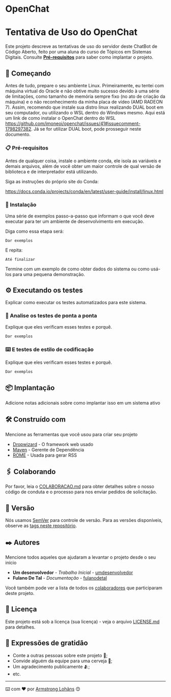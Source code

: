# OpenChat
# Tentativa de Uso do OpenChat  

Este projeto descreve as tentativas de uso do servidor deste ChatBot de Código Aberto, feito por uma aluna do curso de Tópicos em Sistemas Digitais. 
Consulte **[Pré-requisitos](#-Pr%C3%A9-requisitos)** para saber como implantar o projeto.

## 🚀 Começando

Antes de tudo, prepare o seu ambiente Linux. Primeiramente, eu tentei com máquina virtual do Oracle e não obtive muito sucesso devido à uma série de limitações, como tamanho de memória sempre fixo (no ato de criação da máquina) e o não reconhecimento da minha placa de vídeo (AMD RADEON 7). 
Assim, recomendo que instale sua distro linux realizando DUAL boot em seu computador, ou utilizando o WSL dentro do Windows mesmo. Aqui está um link de como instalar o OpenChat dentro do WSL <https://github.com/imoneoi/openchat/issues/41#issuecomment-1798297382>. 
Já se for utilizar DUAL boot, pode prosseguir neste documento. 



### 📋 Pré-requisitos

Antes de qualquer coisa, instale o ambiente conda, ele isola as variáveis e demais arquivos, além de você obter um maior controle de qual versão de biblioteca e de interpretador está utilizando. 

Siga as instruções do próprio site do Conda: 

<https://docs.conda.io/projects/conda/en/latest/user-guide/install/linux.html>

### 🔧 Instalação

Uma série de exemplos passo-a-passo que informam o que você deve executar para ter um ambiente de desenvolvimento em execução.

Diga como essa etapa será:

```
Dar exemplos
```

E repita:

```
Até finalizar
```

Termine com um exemplo de como obter dados do sistema ou como usá-los para uma pequena demonstração.

## ⚙️ Executando os testes

Explicar como executar os testes automatizados para este sistema.

### 🔩 Analise os testes de ponta a ponta

Explique que eles verificam esses testes e porquê.

```
Dar exemplos
```

### ⌨️ E testes de estilo de codificação

Explique que eles verificam esses testes e porquê.

```
Dar exemplos
```

## 📦 Implantação

Adicione notas adicionais sobre como implantar isso em um sistema ativo

## 🛠️ Construído com

Mencione as ferramentas que você usou para criar seu projeto

* [Dropwizard](http://www.dropwizard.io/1.0.2/docs/) - O framework web usado
* [Maven](https://maven.apache.org/) - Gerente de Dependência
* [ROME](https://rometools.github.io/rome/) - Usada para gerar RSS

## 🖇️ Colaborando

Por favor, leia o [COLABORACAO.md](https://gist.github.com/usuario/linkParaInfoSobreContribuicoes) para obter detalhes sobre o nosso código de conduta e o processo para nos enviar pedidos de solicitação.

## 📌 Versão

Nós usamos [SemVer](http://semver.org/) para controle de versão. Para as versões disponíveis, observe as [tags neste repositório](https://github.com/suas/tags/do/projeto). 

## ✒️ Autores

Mencione todos aqueles que ajudaram a levantar o projeto desde o seu início

* **Um desenvolvedor** - *Trabalho Inicial* - [umdesenvolvedor](https://github.com/linkParaPerfil)
* **Fulano De Tal** - *Documentação* - [fulanodetal](https://github.com/linkParaPerfil)

Você também pode ver a lista de todos os [colaboradores](https://github.com/usuario/projeto/colaboradores) que participaram deste projeto.

## 📄 Licença

Este projeto está sob a licença (sua licença) - veja o arquivo [LICENSE.md](https://github.com/usuario/projeto/licenca) para detalhes.

## 🎁 Expressões de gratidão

* Conte a outras pessoas sobre este projeto 📢;
* Convide alguém da equipe para uma cerveja 🍺;
* Um agradecimento publicamente 🫂;
* etc.


---
⌨️ com ❤️ por [Armstrong Lohãns](https://gist.github.com/lohhans) 😊
